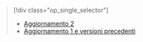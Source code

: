 > [!div class="op_single_selector"]
> * [Aggiornamento 2](../articles/storsimple/storsimple-clone-volume-u2.md)
> * [Aggiornamento 1 e versioni precedenti](../articles/storsimple/storsimple-clone-volume.md)
> 
> 

